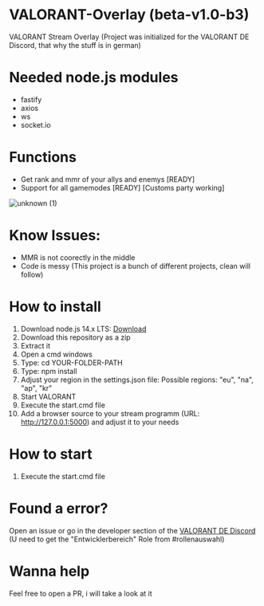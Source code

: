 # VALORANT-Overlay (beta-v1.0-b3)
VALORANT Stream Overlay (Project was initialized for the VALORANT DE Discord, that why the stuff is in german)

# Needed node.js modules
- fastify
- axios
- ws
- socket.io

# Functions
- Get rank and mmr of your allys and enemys [READY]
- Support for all gamemodes [READY] [Customs party working]

![unknown (1)](https://user-images.githubusercontent.com/43936184/132141274-a64f9327-5eb7-44bb-a79d-3da9caf36d24.png)

# Know Issues:
- MMR is not coorectly in the middle
- Code is messy (This project is a bunch of different projects, clean will follow)

# How to install
1. Download node.js 14.x LTS: [Download](https://nodejs.org/en/download/)
2. Download this repository as a zip
3. Extract it
4. Open a cmd windows
5. Type: cd YOUR-FOLDER-PATH
6. Type: npm install
7. Adjust your region in the settings.json file: Possible regions: "eu", "na", "ap", "kr"
8. Start VALORANT
9. Execute the start.cmd file
10. Add a browser source to your stream programm (URL: http://127.0.0.1:5000) and adjust it to your needs

# How to start
1. Execute the start.cmd file

# Found a error?
Open an issue or go in the developer section of the [VALORANT DE Discord](https://discord.gg/valode) (U need to get the "Entwicklerbereich" Role from #rollenauswahl)

# Wanna help
Feel free to open a PR, i will take a look at it
